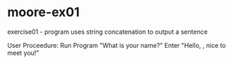 # moore-ex01
exercise01 - program uses string concatenation to output a sentence

User Proceedure: Run Program
"What is your name?" Enter <name>
  "Hello, <name>, nice to meet you!"
